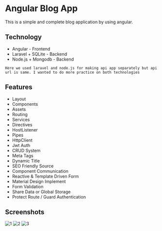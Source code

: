# Angular Blog App

This is a simple and complete blog application by using angular.

## Technology

- Angular - Frontend
- Laravel + SQLite - Backend
- Node.js + Mongodb - Backend

`Here we used laravel and node.js for making api app separately but api url is same. I wanted to do more practice on both technologies`

## Features

- Layout
- Components
- Assets
- Routing
- Services
- Directives
- HostListener
- Pipes
- HttpClient
- Jwt Auth
- CRUD System
- Meta Tags
- Dynamic Title
- SEO Friendly Source
- Component Communication
- Reactive & Template Driven Form
- Material Design Implement
- Form Validation
- Share Data or Global Storage
- Protect Route / Guard Authentication

## Screenshots
![1](https://github.com/masudncse/blog-html-layout-3/blob/master/screenshots/1.png)
![2](https://github.com/masudncse/blog-html-layout-3/blob/master/screenshots/2.png)
![3](https://github.com/masudncse/blog-html-layout-3/blob/master/screenshots/3.png)
